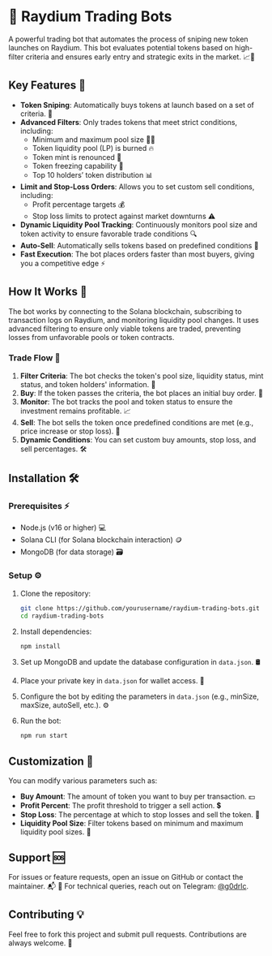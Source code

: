 # 🚀 Raydium Trading Bots

A powerful trading bot that automates the process of sniping new token launches on Raydium. This bot evaluates potential tokens based on high-filter criteria and ensures early entry and strategic exits in the market. 📈💎

## Key Features 🌟

- **Token Sniping**: Automatically buys tokens at launch based on a set of criteria. 🎯
- **Advanced Filters**: Only trades tokens that meet strict conditions, including:
  - Minimum and maximum pool size 🏊‍♂️
  - Token liquidity pool (LP) is burned 🔥
  - Token mint is renounced 🚫
  - Token freezing capability 🧊
  - Top 10 holders’ token distribution 📊
- **Limit and Stop-Loss Orders**: Allows you to set custom sell conditions, including:
  - Profit percentage targets 💰
  - Stop loss limits to protect against market downturns ⚠️
- **Dynamic Liquidity Pool Tracking**: Continuously monitors pool size and token activity to ensure favorable trade conditions 🔍
- **Auto-Sell**: Automatically sells tokens based on predefined conditions 🔄
- **Fast Execution**: The bot places orders faster than most buyers, giving you a competitive edge ⚡

## How It Works 🔧

The bot works by connecting to the Solana blockchain, subscribing to transaction logs on Raydium, and monitoring liquidity pool changes. It uses advanced filtering to ensure only viable tokens are traded, preventing losses from unfavorable pools or token contracts.

### Trade Flow 🔄

1. **Filter Criteria**: The bot checks the token's pool size, liquidity status, mint status, and token holders' information. 📏
2. **Buy**: If the token passes the criteria, the bot places an initial buy order. 🛒
3. **Monitor**: The bot tracks the pool and token status to ensure the investment remains profitable. 📈
4. **Sell**: The bot sells the token once predefined conditions are met (e.g., price increase or stop loss). 💸
5. **Dynamic Conditions**: You can set custom buy amounts, stop loss, and sell percentages. 🛠️

## Installation 🛠️

### Prerequisites ⚡

- Node.js (v16 or higher) 💻
- Solana CLI (for Solana blockchain interaction) 🪙
- MongoDB (for data storage) 🗃️

### Setup ⚙️

1. Clone the repository:
   ```bash
   git clone https://github.com/yourusername/raydium-trading-bots.git
   cd raydium-trading-bots
   ```

2. Install dependencies:
   ```bash
   npm install
   ```

3. Set up MongoDB and update the database configuration in `data.json`. 🛢️

4. Place your private key in `data.json` for wallet access. 🔑

5. Configure the bot by editing the parameters in `data.json` (e.g., minSize, maxSize, autoSell, etc.). ⚙️

6. Run the bot:
   ```bash
   npm run start
   ```

## Customization 🎨

You can modify various parameters such as:
- **Buy Amount**: The amount of token you want to buy per transaction. 💵
- **Profit Percent**: The profit threshold to trigger a sell action. 💲
- **Stop Loss**: The percentage at which to stop losses and sell the token. 🛑
- **Liquidity Pool Size**: Filter tokens based on minimum and maximum liquidity pool sizes. 📏

## Support 🆘

For issues or feature requests, open an issue on GitHub or contact the maintainer. 📬
📣 For technical queries, reach out on Telegram: [@g0drlc](https://t.me/g0drlc). 


## Contributing 💡

Feel free to fork this project and submit pull requests. Contributions are always welcome. 🤝

